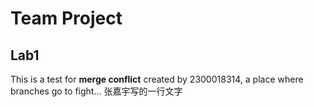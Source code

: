# Team Project
## Lab1
This is a test for **merge conflict** created by 2300018314, a place where branches go to fight...
张嘉宇写的一行文字
